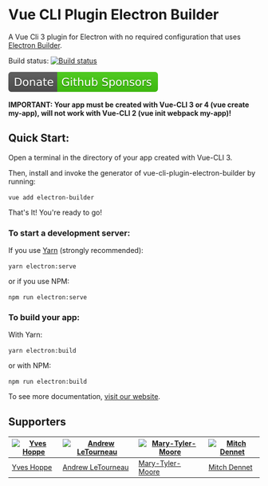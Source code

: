 # Vue CLI Plugin Electron Builder

A Vue Cli 3 plugin for Electron with no required configuration that uses [Electron Builder](https://www.electron.build/).

Build status: [![Build status](https://github.com/nklayman/vue-cli-plugin-electron-builder/workflows/Node%20CI/badge.svg)](https://github.com/nklayman/vue-cli-plugin-electron-builder/actions)

[![Sponsor](./docs/.vuepress/public/sponsorShield.svg)](https://github.com/sponsors/nklayman)

**IMPORTANT: Your app must be created with Vue-CLI 3 or 4 (vue create my-app), will not work with Vue-CLI 2 (vue init webpack my-app)!**

## Quick Start:

Open a terminal in the directory of your app created with Vue-CLI 3.

Then, install and invoke the generator of vue-cli-plugin-electron-builder by running:

`vue add electron-builder`

That's It! You're ready to go!

### To start a development server:

If you use [Yarn](https://yarnpkg.com/en/) (strongly recommended):

`yarn electron:serve`

or if you use NPM:

`npm run electron:serve`

### To build your app:

With Yarn:

`yarn electron:build`

or with NPM:

`npm run electron:build`

To see more documentation, [visit our website](https://nklayman.github.io/vue-cli-plugin-electron-builder/guide/guide.html).

## Supporters

| [![Yves Hoppe](https://avatars1.githubusercontent.com/u/897638?s=64&v=4)](https://github.com/yvesh) | [![Andrew LeTourneau](https://avatars2.githubusercontent.com/u/2807807?s=64&v=4)](https://github.com/centerorbit) | [![Mary-Tyler-Moore](https://avatars2.githubusercontent.com/u/46167401?s=64&v=4)](https://github.com/Mary-Tyler-Moore) | [![Mitch Dennet](https://avatars2.githubusercontent.com/u/16268619?s=64&v=4)](https://github.com/mitchdennett) |
| --------------------------------------------------------------------------------------------------- | ----------------------------------------------------------------------------------------------------------------- | ---------------------------------------------------------------------------------------------------------------------- | -------------------------------------------------------------------------------------------------------------- |
| [Yves Hoppe](https://github.com/yvesh)                                                              | [Andrew LeTourneau](https://github.com/centerorbit)                                                               | [Mary-Tyler-Moore](https://github.com/Mary-Tyler-Moore)                                                                | [Mitch Dennet](https://github.com/mitchdennett)                                                                |
